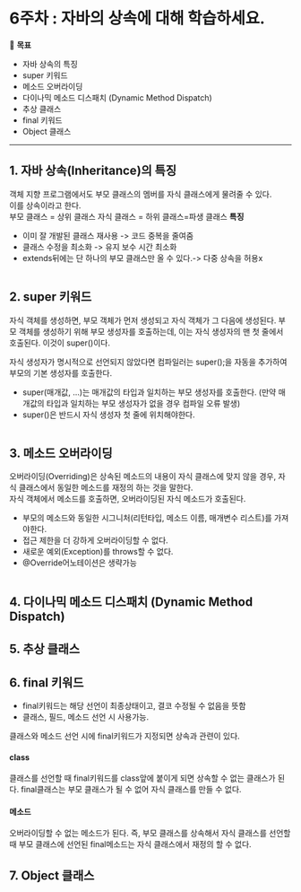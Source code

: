 6주차 : 자바의 상속에 대해 학습하세요.
=======
🎯 **목표** 
- 자바 상속의 특징
- super 키워드
- 메소드 오버라이딩
- 다이나믹 메소드 디스패치 (Dynamic Method Dispatch)
- 추상 클래스
- final 키워드
- Object 클래스
--------------------------------------------------------------
## 1. 자바 상속(Inheritance)의 특징
객체 지향 프로그램에서도 부모 클래스의 멤버를 자식 클래스에게 물려줄 수 있다.    
이를 상속이라고 한다.   
  부모 클래스 = 상위 클래스
  자식 클래스 = 하위 클래스=파생 클래스
**특징**   
- 이미 잘 개발된 클래스 재사용 -> 코드 중복을 줄여줌
- 클래스 수정을 최소화 -> 유지 보수 시간 최소화
- extends뒤에는 단 하나의 부모 클래스만 올 수 있다.-> 다중 상속을 허용x

```java
```

## 2. super 키워드
자식 객체를 생성하면, 부모 객체가 먼저 생성되고 자식 객체가 그 다음에 생성된다.
부모 객체를 생성하기 위해 부모 생성자를 호출하는데, 이는 자식 생성자의 맨 첫 줄에서 호출된다. 이것이 super()이다.

자식 생성자가 명시적으로 선언되지 않았다면 컴파일러는 super();을 자동을 추가하여 부모의 기본 생성자를 호출한다.

- super(매개값, ...)는 매개값의 타입과 일치하는 부모 생성자를 호출한다.
  (만약 매개값의 타입과 일치하는 부모 생성자가 없을 경우 컴파일 오류 발생)
- super()은 반드시 자식 생성자 첫 줄에 위치해야한다.

```java
```

## 3. 메소드 오버라이딩
오버라이딩(Overriding)은 상속된 메소드의 내용이 자식 클래스에 맞지 않을 경우, 자식 클래스에서 동일한 메소드를 재정의 하는 것을 말한다.   
자식 객체에서 메소드를 호출하면, 오버라이딩된 자식 메소드가 호출된다.

- 부모의 메소드와 동일한 시그니처(리턴타입, 메소드 이름, 매개변수 리스트)를 가져야한다.
- 접근 제한을 더 강하게 오버라이딩할 수 없다.
- 새로운 예외(Exception)를 throws할 수 없다.
- @Override어노테이션은 생략가능

```java
```
## 4. 다이나믹 메소드 디스패치 (Dynamic Method Dispatch)
## 5. 추상 클래스
## 6. final 키워드
- final키워드는 해당 선언이 최종상태이고, 결코 수정될 수 없음을 뜻함
- 클래스, 필드, 메소드 선언 시 사용가능.

클래스와 메소드 선언 시에 final키워드가 지정되면 상속과 관련이 있다.

#### class
클래스를 선언할 때 final키워드를 class앞에 붙이게 되면 상속할 수 없는 클래스가 된다. 
final클래스는 부모 클래스가 될 수 없어 자식 클래스를 만들 수 없다.
#### 메소드
오버라이딩할 수 없는 메소드가 된다. 
즉, 부모 클래스를 상속해서 자식 클래스를 선언할 때 부모 클래스에 선언된 final메소드는 자식 클래스에서 재정의 할 수 없다.

## 7. Object 클래스 
